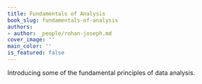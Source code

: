 ```yaml
---
title: Fundamentals of Analysis
book_slug: fundamentals-of-analysis
authors:
- author: _people/rohan-joseph.md
cover_image: ''
main_color: ''
is_featured: false
---
```

Introducing some of the fundamental principles of data analysis.
